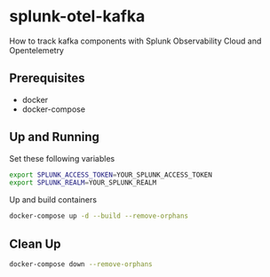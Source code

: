 # splunk-otel-kafka
How to track kafka components with Splunk Observability Cloud and Opentelemetry

## Prerequisites

- docker
- docker-compose

## Up and Running

Set these following variables

```bash
export SPLUNK_ACCESS_TOKEN=YOUR_SPLUNK_ACCESS_TOKEN
export SPLUNK_REALM=YOUR_SPLUNK_REALM
```

Up and build containers

```bash
docker-compose up -d --build --remove-orphans
```

## Clean Up


```bash
docker-compose down --remove-orphans
```
